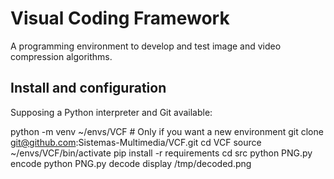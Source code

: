 # Visual Coding Framework
A programming environment to develop and test image and video compression algorithms.

## Install and configuration

Supposing a Python interpreter and Git available:

   python -m venv ~/envs/VCF  # Only if you want a new environment
   git clone git@github.com:Sistemas-Multimedia/VCF.git
   cd VCF
   source ~/envs/VCF/bin/activate
   pip install -r requirements
   cd src
   python PNG.py encode
   python PNG.py decode
   display /tmp/decoded.png